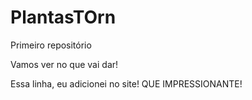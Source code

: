 # PlantasTOrn
 Primeiro repositório

Vamos ver no que vai dar!

Essa linha, eu adicionei no site! QUE IMPRESSIONANTE!
